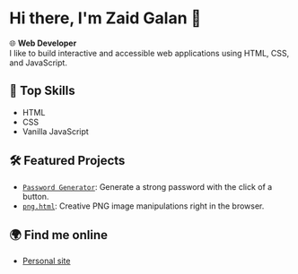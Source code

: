 # Hi there, I'm Zaid Galan 👋

🌐 **Web Developer**  
I like to build interactive and accessible web applications using HTML, CSS, and JavaScript.

## 🚀 Top Skills
- HTML
- CSS
- Vanilla JavaScript

## 🛠️ Featured Projects
- [`Password Generator`](https://zaidstuff.com/password.html): Generate a strong password with the click of a button.
- [`png.html`](https://zaidstuff.com/png.html): Creative PNG image manipulations right in the browser.

## 🌍 Find me online
- [Personal site](https://zaidstuff.com/zaid.name.html)
